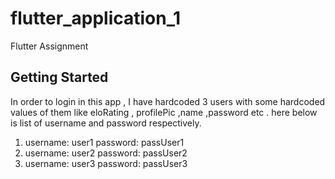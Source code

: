 # flutter_application_1
Flutter Assignment 

## Getting Started

In order to login in this app , I have hardcoded 3 users with some hardcoded values of them like eloRating , profilePic ,name ,password etc .
here below is list of username and password respectively.
1) username: user1            password: passUser1
2) username: user2            password: passUser2
3) username: user3            password: passUser3